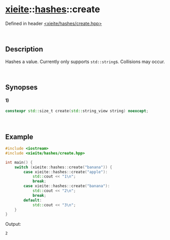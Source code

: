 # [xieite](../xieite.md)\:\:[hashes](../hashes.md)\:\:create
Defined in header [<xieite/hashes/create.hpp>](../../include/xieite/hashes/create.hpp)

&nbsp;

## Description
Hashes a value. Currently only supports `std::string`s. Collisions may occur.

&nbsp;

## Synopses
#### 1)
```cpp
constexpr std::size_t create(std::string_view string) noexcept;
```

&nbsp;

## Example
```cpp
#include <iostream>
#include <xieite/hashes/create.hpp>

int main() {
    switch (xieite::hashes::create("banana")) {
        case xieite::hashes::create("apple"):
            std::cout << "1\n";
            break;
        case xieite::hashes::create("banana"):
            std::cout << "2\n";
            break;
        default:
            std::cout << "3\n";
    }
}
```
Output:
```
2
```
